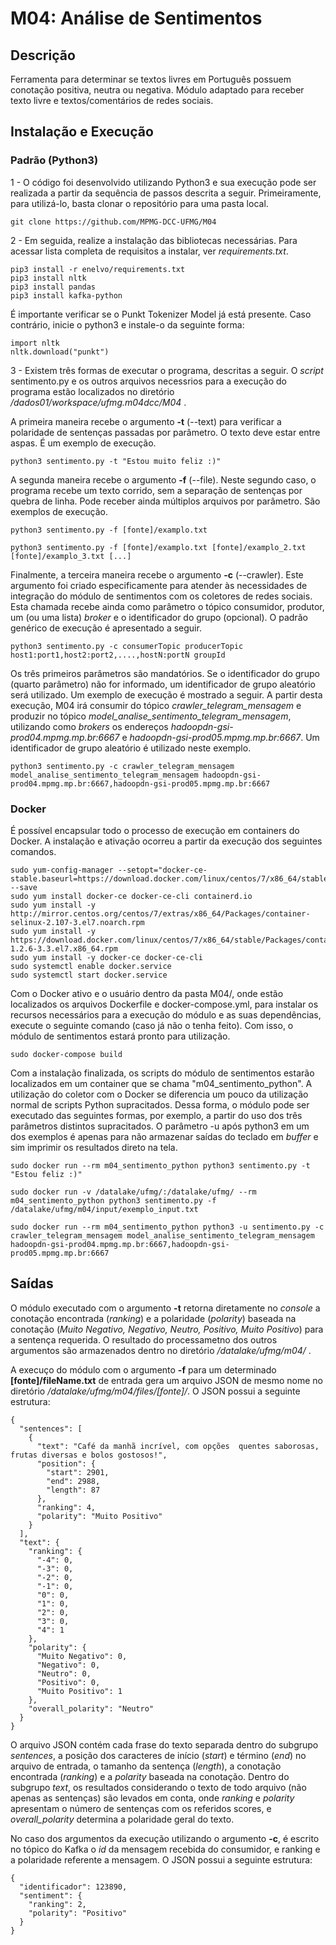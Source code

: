 # M04: Análise de Sentimentos

## Descrição
Ferramenta para determinar se textos livres em Português possuem conotação positiva, neutra ou negativa. Módulo adaptado para receber texto livre e textos/comentários de redes sociais.

## Instalação e Execução

### Padrão (Python3)
1 - O código foi desenvolvido utilizando Python3 e sua execução pode ser realizada a partir da sequência de passos descrita a seguir. Primeiramente, para utilizá-lo, basta clonar o repositório para uma pasta local.
    
    git clone https://github.com/MPMG-DCC-UFMG/M04

2 - Em seguida, realize a instalação das bibliotecas necessárias. Para acessar lista completa de requisitos a instalar, ver _requirements.txt_.

    pip3 install -r enelvo/requirements.txt
    pip3 install nltk
    pip3 install pandas
    pip3 install kafka-python
    
É importante verificar se o Punkt Tokenizer Model já está presente. Caso contrário, inicie o python3 e instale-o da seguinte forma:

    import nltk
    nltk.download("punkt")
    
3 - Existem três formas de executar o programa, descritas a seguir. O _script_ sentimento.py e os outros arquivos necessrios para a execução do programa estão localizados no diretório _/dados01/workspace/ufmg.m04dcc/M04_ .

A primeira maneira recebe o argumento __-t__ (--text) para verificar a polaridade de sentenças passadas por parâmetro. O texto deve estar entre aspas. É um exemplo de execução.

    python3 sentimento.py -t "Estou muito feliz :)"

A segunda maneira recebe o argumento __-f__ (--file). Neste segundo caso, o programa recebe um texto corrido, sem a separação de sentenças por quebra de linha. Pode receber ainda múltiplos arquivos por parâmetro. São exemplos de execução.
    
    python3 sentimento.py -f [fonte]/examplo.txt
    
    python3 sentimento.py -f [fonte]/examplo.txt [fonte]/examplo_2.txt [fonte]/examplo_3.txt [...]
    
Finalmente, a terceira maneira recebe o argumento __-c__ (--crawler). Este argumento foi criado especificamente para atender às necessidades de integração do módulo de sentimentos com os coletores de redes sociais. Esta chamada recebe ainda como parâmetro o tópico consumidor, produtor, um (ou uma lista) _broker_ e o identificador do grupo (opcional). O padrão genérico de execução é apresentado a seguir.

    python3 sentimento.py -c consumerTopic producerTopic host1:port1,host2:port2,....,hostN:portN groupId
    
Os três primeiros parâmetros são mandatórios. Se o identificador do grupo (quarto parâmetro) não for informado, um identificador de grupo aleatório será utilizado. Um exemplo de execução é mostrado a seguir. A partir desta execução, M04 irá consumir do tópico _crawler_telegram_mensagem_ e produzir no tópico _model_analise_sentimento_telegram_mensagem_, utilizando como _brokers_ os endereços _hadoopdn-gsi-prod04.mpmg.mp.br:6667_ e _hadoopdn-gsi-prod05.mpmg.mp.br:6667_. Um identificador de grupo aleatório é utilizado neste exemplo.

    python3 sentimento.py -c crawler_telegram_mensagem model_analise_sentimento_telegram_mensagem hadoopdn-gsi-prod04.mpmg.mp.br:6667,hadoopdn-gsi-prod05.mpmg.mp.br:6667
    
### Docker
É possível encapsular todo o processo de execução em containers do Docker. A instalação e ativação ocorreu a partir da execução dos seguintes comandos.

    sudo yum-config-manager --setopt="docker-ce-stable.baseurl=https://download.docker.com/linux/centos/7/x86_64/stable" --save
    sudo yum install docker-ce docker-ce-cli containerd.io
    sudo yum install -y http://mirror.centos.org/centos/7/extras/x86_64/Packages/container-selinux-2.107-3.el7.noarch.rpm
    sudo yum install -y https://download.docker.com/linux/centos/7/x86_64/stable/Packages/containerd.io-1.2.6-3.3.el7.x86_64.rpm
    sudo yum install -y docker-ce docker-ce-cli
    sudo systemctl enable docker.service
    sudo systemctl start docker.service

Com o Docker ativo e o usuário dentro da pasta M04/, onde estão localizados os arquivos Dockerfile e docker-compose.yml, para instalar os recursos necessários para a execução do módulo e as suas dependências, execute o seguinte comando (caso já não o tenha feito). Com isso, o módulo de sentimentos estará pronto para utilização.

    sudo docker-compose build
    
Com a instalação finalizada, os scripts do módulo de sentimentos estarão localizados em um container que se chama "m04_sentimento_python". A utilização do coletor com o Docker se diferencia um pouco da utilização normal de scripts Python supracitados. Dessa forma, o módulo pode ser executado das seguintes formas, por exemplo, a partir do uso dos três parâmetros distintos supracitados. O parâmetro -u após python3 em um dos exemplos é apenas para não armazenar saídas do teclado em _buffer_ e sim imprimir os resultados direto na tela.   

    sudo docker run --rm m04_sentimento_python python3 sentimento.py -t "Estou feliz :)"
    
    sudo docker run -v /datalake/ufmg/:/datalake/ufmg/ --rm m04_sentimento_python python3 sentimento.py -f /datalake/ufmg/m04/input/exemplo_input.txt
    
    sudo docker run --rm m04_sentimento_python python3 -u sentimento.py -c crawler_telegram_mensagem model_analise_sentimento_telegram_mensagem hadoopdn-gsi-prod04.mpmg.mp.br:6667,hadoopdn-gsi-prod05.mpmg.mp.br:6667
    
## Saídas
O módulo executado com o argumento __-t__ retorna diretamente no _console_ a conotação encontrada (_ranking_) e a polaridade (_polarity_) baseada na conotação (_Muito Negativo, Negativo, Neutro, Positivo, Muito Positivo_) para a sentença requerida. O resultado do processametno dos outros argumentos são armazenados dentro no diretório _/datalake/ufmg/m04/_ .

A execuço do módulo com o argumento __-f__ para um determinado __[fonte]/fileName.txt__ de entrada gera um arquivo JSON de mesmo nome no diretório _/datalake/ufmg/m04/files/[fonte]/_. O JSON possui a seguinte estrutura:

    {
      "sentences": [
        {
          "text": "Café da manhã incrível, com opções  quentes saborosas, frutas diversas e bolos gostosos!",
          "position": {
            "start": 2901,
            "end": 2988,
            "length": 87
          },
          "ranking": 4,
          "polarity": "Muito Positivo"
        }
      ],
      "text": {
        "ranking": {
          "-4": 0,
          "-3": 0,
          "-2": 0,
          "-1": 0,
          "0": 0,
          "1": 0,
          "2": 0,
          "3": 0,
          "4": 1
        },
        "polarity": {
          "Muito Negativo": 0,
          "Negativo": 0,
          "Neutro": 0,
          "Positivo": 0,
          "Muito Positivo": 1
        },
        "overall_polarity": "Neutro"
      }
    }

O arquivo JSON contém cada frase do texto separada dentro do subgrupo _sentences_, a posição dos caracteres de início (_start_) e término (_end_) no arquivo de entrada, o tamanho da sentença (_length_), a conotação encontrada (_ranking_) e a _polarity_ baseada na conotação. Dentro do subgrupo _text_, os resultados considerando o texto de todo arquivo (não apenas as sentenças) são levados em conta, onde _ranking_ e _polarity_ apresentam o número de sentenças com os referidos  scores, e _overall_polarity_ determina a polaridade geral do texto.

No caso dos argumentos da execução utilizando o argumento __-c__, é escrito no tópico do Kafka o _id_ da mensagem recebida do consumidor, e ranking e a polaridade referente a mensagem. O JSON possui a seguinte estrutura:

    {
      "identificador": 123890,
      "sentiment": {
        "ranking": 2,
        "polarity": "Positivo"
      }
    }
